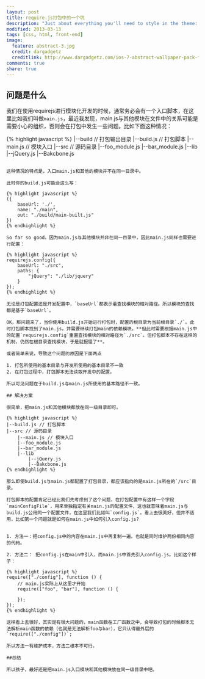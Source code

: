 ```yaml
---
layout: post
title: require.js打包中的一个坑
description: "Just about everything you'll need to style in the theme: headings, paragraphs, blockquotes, tables, code blocks, and more."
modified: 2013-03-13
tags: [css, html, front-end]
image:
  feature: abstract-3.jpg
  credit: dargadgetz
  creditlink: http://www.dargadgetz.com/ios-7-abstract-wallpaper-pack-for-iphone-5-and-ipod-touch-retina/
comments: true
share: true
---
```


## 问题是什么

我们在使用requirejs进行模块化开发的时候，通常务必会有一个入口脚本，在这里比如我们叫做`main.js`，最近我发现，main.js与其他模块在文件中的关系可能是需要小心的组织，否则会在打包中发生一些问题。比如下面这种情况：

{% highlight javascript %}
|--build // 打包输出目录
|--build.js // 打包脚本
|--main.js // 模块入口
|--src // 源码目录
    |--foo_module.js
    |--bar_module.js
    |--lib
        |--jQuery.js
        |--Bakcbone.js
```

这种情况的特点是，入口main.js和其他的模块并不在同一目录中。

此时你的build.js可能会这么写：

{% highlight javascript %}
({
    baseUrl: './',
    name: "./main",
    out: "./build/main-built.js"
})
{% endhighlight %}

So far so good。因为main.js与其他模块并非在同一目录中，因此main.js同样也需要进行配置：

{% highlight javascript %}
requirejs.config({
    baseUrl: "./src",
    paths: {
        "jQuery": "./lib/jquery"
    }
});
{% endhighlight %}

无论是打包配置还是开发配置中，`baseUrl`都表示着查找模块的相对路径。所以模块的查找都是基于`baseUrl`。

OK，那问题来了，当你使用build.js开始进行打包时，配置的根目录为当前根目录`./`。此时打包脚本找到了main.js。并需要继续打包main的依赖模块。**但此时需要根据main.js中的配置`requirejs.config`重置查找模块的相对路径为`./src`。但打包脚本不存在这样的机制，仍然在根目录查找模块，于是就报错了**。

或者简单来说，导致这个问题的原因是下面两点

1. 打包所使用的基本目录与开发所使用的基本目录不一致
2. 在打包过程中，打包脚本无法读取开发中的配置。

所以可见问题在于build.js与main.js所使用的基本路径不一致。

## 解决方案

很简单，把main.js和其他模块都放在同一级目录即可。

{% highlight javascript %}
|--build.js // 打包脚本
|--src // 源码目录
    |--main.js // 模块入口
    |--foo_module.js
    |--bar_module.js
    |--lib
        |--jQuery.js
        |--Bakcbone.js
{% endhighlight %}

那么即使build.js与main.js都配置了打包目录，都应该指向的是main.js所在的`/src`目录。

打包脚本的配置肯定已经比我们先考虑到了这个问题，在打包配置中有这样一个字段`mainConfigFile`，用来单独指定有关main.js的配置文件，这也就意味着main.js与build.js公用同一个配置文件，在这里我们比如叫`config.js`。看上去很美好，但并不适用，比如第一个问题就是如何在main.js中如何引入config.js?


1. 方法一：把config.js中的内容在main.js中再复制一遍。也就是同时维护两份相同内容的代码。

2. 方法二： 把config.js在main中引入，而main.js中首先引入config.js。比如这个样子：

{% highlight javascript %}
require(["./config"], function () {
    // main.js实际上从这里才开始
    require(["foo", "bar"], function () {

    });
});
{% endhighlight %}

这样看上去很好，其实是有很大问题的，main函数在工厂函数之中，会导致打包的时候脚本无法解析main函数的依赖（也就是无法解析foo与bar），它只认得最外层的`require(["./config"])`;

所以方法一有维护成本，方法二根本不可行。

##总结

所以孩子，最好还是把main.js入口模块和其他模块放在同一级目录中吧。





